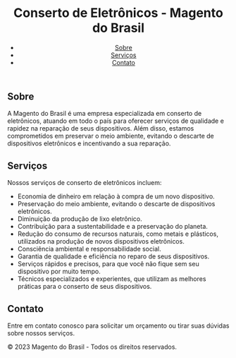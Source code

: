 <!DOCTYPE html>
<html lang="pt-br">
<head>
	<meta charset="UTF-8">
	<meta name="description" content="Conserto de eletrônicos em todo o Brasil. Conte com a Magento do Brasil para reparar seus dispositivos e preservar o meio ambiente.">
	<meta name="viewport" content="width=device-width, initial-scale=1.0">
</head>
<body>
	<header>
		<h1>Conserto de Eletrônicos - Magento do Brasil</h1>
		<nav>
			<ul>
				<li><a href="[#sobre](https://assistencia.magentodobrasil.com.br/sobre-n%C3%B3s.html)">Sobre</a></li>
				<li><a href="[#servicos](https://assistencia.magentodobrasil.com.br/repara%C3%A7%C3%A3o.html)">Serviços</a></li>
				<li><a href="[#contato](https://api.whatsapp.com/send?phone=556298068560&text=Preciso%20de%20assist%C3%AAncia%20t%C3%A9cnica)">Contato</a></li>
			</ul>
		</nav>
	</header>
	<section id="sobre">
		<h2>Sobre</h2>
		<p>A Magento do Brasil é uma empresa especializada em conserto de eletrônicos, atuando em todo o país para oferecer serviços de qualidade e rapidez na reparação de seus dispositivos. Além disso, estamos comprometidos em preservar o meio ambiente, evitando o descarte de dispositivos eletrônicos e incentivando a sua reparação.</p>
	</section>
	<section id="servicos">
		<h2>Serviços</h2>
		<p>Nossos serviços de conserto de eletrônicos incluem:</p>
		<ul>
				<li>Economia de dinheiro em relação à compra de um novo dispositivo.</li>
			<li>Preservação do meio ambiente, evitando o descarte de dispositivos eletrônicos.</li>
			<li>Diminuição da produção de lixo eletrônico.</li>
			<li>Contribuição para a sustentabilidade e a preservação do planeta.</li>
			<li>Redução do consumo de recursos naturais, como metais e plásticos, utilizados na produção de novos dispositivos eletrônicos.</li>
			<li>Consciência ambiental e responsabilidade social.</li>
			<li>Garantia de qualidade e eficiência no reparo de seus dispositivos.</li>
			<li>Serviços rápidos e precisos, para que você não fique sem seu dispositivo por muito tempo.</li>
			<li>Técnicos especializados e experientes, que utilizam as melhores práticas para o conserto de seus dispositivos.</li>
		</ul>
	</section>
	<section id="contato">
		<h2>Contato</h2>
		<p>Entre em contato conosco para solicitar um orçamento ou tirar suas dúvidas sobre nossos serviços.</p>
	</section>
	<footer>
		<p>© 2023 Magento do Brasil - Todos os direitos reservados.</p>
	</footer>
</body>
</html>
